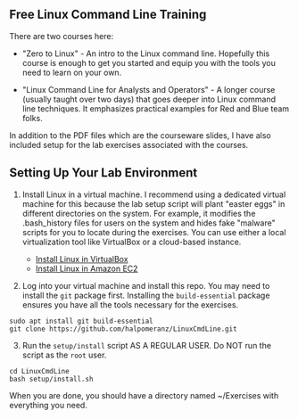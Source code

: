 ## Free Linux Command Line Training

There are two courses here:

* "Zero to Linux" - An intro to the Linux command line. Hopefully this course is enough to get you started and equip you with the tools you need to learn on your own.

* "Linux Command Line for Analysts and Operators" - A longer course (usually taught over two days) that goes deeper into Linux command line techniques. It emphasizes practical examples for Red and Blue team folks.

In addition to the PDF files which are the courseware slides, I have also included setup for the lab exercises associated with the courses.

## Setting Up Your Lab Environment

1. Install Linux in a virtual machine. I recommend using a dedicated virtual machine for this because the lab setup script will plant "easter eggs" in different directories on the system. For example, it modifies the .bash_history files for users on the system and hides fake "malware" scripts for you to locate during the exercises. You can use either a local virtualization tool like VirtualBox or a cloud-based instance.

   * [Install Linux in VirtualBox](https://itsfoss.com/install-linux-in-virtualbox/)
   * [Install Linux in Amazon EC2](https://linux.how2shout.com/how-to-create-a-ubuntu-linux-aws-ec2-instance-on-amazon-cloud/)

2. Log into your virtual machine and install this repo. You may need to install the `git` package first. Installing the  `build-essential` package ensures you have all the tools necessary for the exercises.


```
sudo apt install git build-essential
git clone https://github.com/halpomeranz/LinuxCmdLine.git
```

3. Run the `setup/install` script AS A REGULAR USER. Do NOT run the script as the `root` user.

```
cd LinuxCmdLine
bash setup/install.sh
```

When you are done, you should have a directory named ~/Exercises with everything you need.
